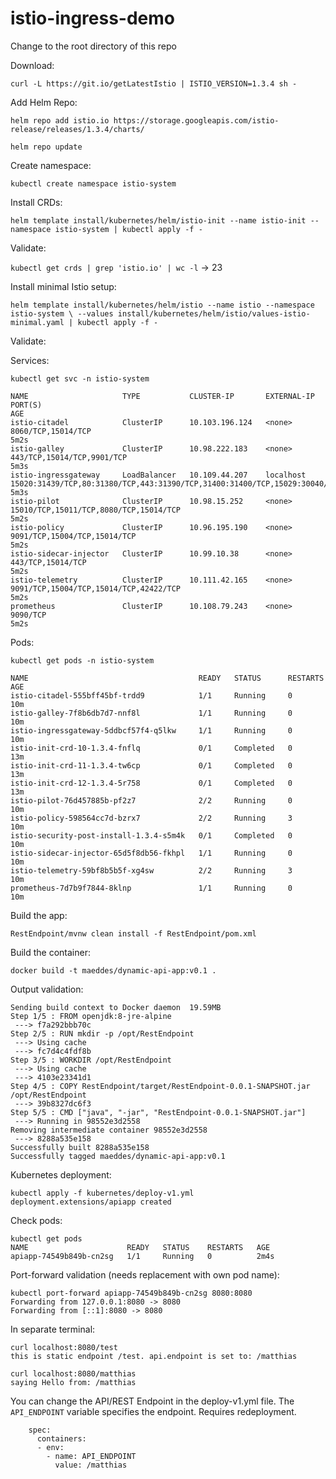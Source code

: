 # istio-ingress-demo

Change to the root directory of this repo

Download:

`curl -L https://git.io/getLatestIstio | ISTIO_VERSION=1.3.4 sh -`

Add Helm Repo:

`helm repo add istio.io https://storage.googleapis.com/istio-release/releases/1.3.4/charts/`

`helm repo update`

Create namespace:

`kubectl create namespace istio-system`

Install CRDs:

`helm template install/kubernetes/helm/istio-init --name istio-init --namespace istio-system | kubectl apply -f -`

Validate:

`kubectl get crds | grep 'istio.io' | wc -l` -> 23

Install minimal Istio setup:

`helm template install/kubernetes/helm/istio --name istio --namespace istio-system \
    --values install/kubernetes/helm/istio/values-istio-minimal.yaml | kubectl apply -f -`

Validate:

Services:
```
kubectl get svc -n istio-system

NAME                     TYPE           CLUSTER-IP       EXTERNAL-IP   PORT(S)                                                                                                                                      AGE
istio-citadel            ClusterIP      10.103.196.124   <none>        8060/TCP,15014/TCP                                                                                                                           5m2s
istio-galley             ClusterIP      10.98.222.183    <none>        443/TCP,15014/TCP,9901/TCP                                                                                                                   5m3s
istio-ingressgateway     LoadBalancer   10.109.44.207    localhost     15020:31439/TCP,80:31380/TCP,443:31390/TCP,31400:31400/TCP,15029:30040/TCP,15030:31193/TCP,15031:31194/TCP,15032:31458/TCP,15443:30839/TCP   5m3s
istio-pilot              ClusterIP      10.98.15.252     <none>        15010/TCP,15011/TCP,8080/TCP,15014/TCP                                                                                                       5m2s
istio-policy             ClusterIP      10.96.195.190    <none>        9091/TCP,15004/TCP,15014/TCP                                                                                                                 5m2s
istio-sidecar-injector   ClusterIP      10.99.10.38      <none>        443/TCP,15014/TCP                                                                                                                            5m2s
istio-telemetry          ClusterIP      10.111.42.165    <none>        9091/TCP,15004/TCP,15014/TCP,42422/TCP                                                                                                       5m2s
prometheus               ClusterIP      10.108.79.243    <none>        9090/TCP                                                                                                                                     5m2s
```

Pods:
```
kubectl get pods -n istio-system

NAME                                      READY   STATUS      RESTARTS   AGE
istio-citadel-555bff45bf-trdd9            1/1     Running     0          10m
istio-galley-7f8b6db7d7-nnf8l             1/1     Running     0          10m
istio-ingressgateway-5ddbcf57f4-q5lkw     1/1     Running     0          10m
istio-init-crd-10-1.3.4-fnflq             0/1     Completed   0          13m
istio-init-crd-11-1.3.4-tw6cp             0/1     Completed   0          13m
istio-init-crd-12-1.3.4-5r758             0/1     Completed   0          13m
istio-pilot-76d457885b-pf2z7              2/2     Running     0          10m
istio-policy-598564cc7d-bzrx7             2/2     Running     3          10m
istio-security-post-install-1.3.4-s5m4k   0/1     Completed   0          10m
istio-sidecar-injector-65d5f8db56-fkhpl   1/1     Running     0          10m
istio-telemetry-59bf8b5b5f-xg4sw          2/2     Running     3          10m
prometheus-7d7b9f7844-8klnp               1/1     Running     0          10m
```

Build the app:

`RestEndpoint/mvnw clean install -f RestEndpoint/pom.xml`

Build the container:

`docker build -t maeddes/dynamic-api-app:v0.1 .`

Output validation:

```
Sending build context to Docker daemon  19.59MB
Step 1/5 : FROM openjdk:8-jre-alpine
 ---> f7a292bbb70c
Step 2/5 : RUN mkdir -p /opt/RestEndpoint
 ---> Using cache
 ---> fc7d4c4fdf8b
Step 3/5 : WORKDIR /opt/RestEndpoint
 ---> Using cache
 ---> 4103e23341d1
Step 4/5 : COPY RestEndpoint/target/RestEndpoint-0.0.1-SNAPSHOT.jar /opt/RestEndpoint
 ---> 39b8327dc6f3
Step 5/5 : CMD ["java", "-jar", "RestEndpoint-0.0.1-SNAPSHOT.jar"]
 ---> Running in 98552e3d2558
Removing intermediate container 98552e3d2558
 ---> 8288a535e158
Successfully built 8288a535e158
Successfully tagged maeddes/dynamic-api-app:v0.1
```

Kubernetes deployment:

```
kubectl apply -f kubernetes/deploy-v1.yml
deployment.extensions/apiapp created
```

Check pods:

```
kubectl get pods
NAME                      READY   STATUS    RESTARTS   AGE
apiapp-74549b849b-cn2sg   1/1     Running   0          2m4s
```

Port-forward validation (needs replacement with own pod name):

```
kubectl port-forward apiapp-74549b849b-cn2sg 8080:8080
Forwarding from 127.0.0.1:8080 -> 8080
Forwarding from [::1]:8080 -> 8080
```

In separate terminal:

```
curl localhost:8080/test
this is static endpoint /test. api.endpoint is set to: /matthias

curl localhost:8080/matthias
saying Hello from: /matthias
```

You can change the API/REST Endpoint in the deploy-v1.yml file.
The `API_ENDPOINT` variable specifies the endpoint. Requires redeployment.

```
    spec:
      containers:
      - env:
        - name: API_ENDPOINT
          value: /matthias
``` 

